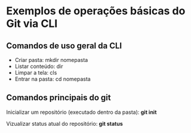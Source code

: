 # Exemplos de operações básicas do Git via CLI

## Comandos de uso geral da CLI

- Criar pasta: mkdir nomepasta
- Listar conteúdo: dir
- Limpar a tela: cls
- Entrar na pasta: cd nomepasta

## Comandos principais do git

Inicializar um repositório (executado dentro da pasta): **git init**

Vizualizar status atual do repositório: **git status**
